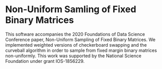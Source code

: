 # Non-Uniform Samling of Fixed Binary Matrices

This software accompanies the 2020 Foundations of Data Science Conference paper, Non-Uniform Sampling of Fixed Binary Matrices.
We implemented weighted versions of checkerboard swapping and the curveball algorithm in order to sample from fixed margin binary matrices non-uniformly.
This work was supported by the National Science Foundation under grant IOS-1856229.


